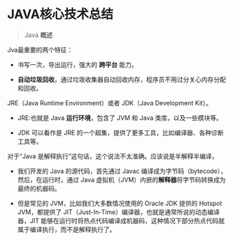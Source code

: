 # JAVA核心技术总结


> Java  **概述**

Jva最重要的两个特征：
- 书写一次，导出运行，强大的 **跨平台** 能力。

- **自动垃圾回收**，通过垃圾收集器自动回收内存，程序员不用过分关心内存分配和回收。

JRE（Java Runtime Environment）或者 JDK（Java Development Kit）。

- JRE:也就是 Java **运行环境**，包含了 JVM 和 Java 类库，以及一些模块等。

- JDK 可以看作是 JRE 的一个超集，提供了更多工具，比如编译器、各种诊断工具等。

对于“Java 是解释执行”这句话，这个说法不太准确。应该说是半解释半编译，
- 我们开发的 Java 的源代码，首先通过 Javac 编译成为字节码（bytecode），然后，在运行时，通过 Java 虚拟机（JVM）内嵌的**解释器**将字节码转换成为最终的机器码。

- 但是常见的 JVM，比如我们大多数情况使用的 Oracle JDK 提供的 Hotspot JVM，都提供了 JIT（Just-In-Time）编译器，也就是通常所说的动态编译器，JIT 能够在运行时将热点代码编译成机器码，这种情况下部分热点代码就属于编译执行，而不是解释执行了。
